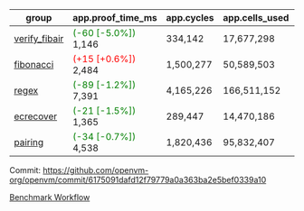 | group | app.proof_time_ms | app.cycles | app.cells_used | leaf.proof_time_ms | leaf.cycles | leaf.cells_used |
| -- | -- | -- | -- | -- | -- | -- |
| [verify_fibair](https://github.com/openvm-org/openvm/blob/benchmark-results/benchmarks-pr/1686/verify_fibair-6175091dafd12f79779a0a363ba2e5bef0339a10.md) |<span style='color: green'>(-60 [-5.0%])</span> 1,146 |  334,142 |  17,677,298 |- | - | - |
| [fibonacci](https://github.com/openvm-org/openvm/blob/benchmark-results/benchmarks-pr/1686/fibonacci-6175091dafd12f79779a0a363ba2e5bef0339a10.md) |<span style='color: red'>(+15 [+0.6%])</span> 2,484 |  1,500,277 |  50,589,503 |- | - | - |
| [regex](https://github.com/openvm-org/openvm/blob/benchmark-results/benchmarks-pr/1686/regex-6175091dafd12f79779a0a363ba2e5bef0339a10.md) |<span style='color: green'>(-89 [-1.2%])</span> 7,391 |  4,165,226 |  166,511,152 |- | - | - |
| [ecrecover](https://github.com/openvm-org/openvm/blob/benchmark-results/benchmarks-pr/1686/ecrecover-6175091dafd12f79779a0a363ba2e5bef0339a10.md) |<span style='color: green'>(-21 [-1.5%])</span> 1,365 |  289,447 |  14,470,186 |- | - | - |
| [pairing](https://github.com/openvm-org/openvm/blob/benchmark-results/benchmarks-pr/1686/pairing-6175091dafd12f79779a0a363ba2e5bef0339a10.md) |<span style='color: green'>(-34 [-0.7%])</span> 4,538 |  1,820,436 |  95,832,407 |- | - | - |


Commit: https://github.com/openvm-org/openvm/commit/6175091dafd12f79779a0a363ba2e5bef0339a10

[Benchmark Workflow](https://github.com/openvm-org/openvm/actions/runs/15203628212)
